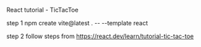 React tutorial - TicTacToe


step 1
    npm create vite@latest . -- --template react

step 2
    follow steps from https://react.dev/learn/tutorial-tic-tac-toe

